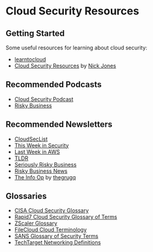 # Cloud Security Resources
## Getting Started
Some useful resources for learning about cloud security:

* [learntocloud](https://learntocloud.guide/)
* [Cloud Security Resources](https://www.nojones.net/cloud-security-resources) by [Nick Jones](https://twitter.com/nojonesuk)

## Recommended Podcasts
* [Cloud Security Podcast](https://cloud.withgoogle.com/cloudsecurity/podcast/)
* [Risky Business](https://risky.biz/)

## Recommended Newsletters
* [CloudSecList](https://cloudseclist.com/)
* [This Week in Security](https://this.weekinsecurity.com/)
* [Last Week in AWS](https://www.lastweekinaws.com/)
* [TLDR](https://tldr.tech/)
* [Seriously Risky Business](https://srslyriskybiz.substack.com/)
* [Risky Business News](https://riskybiznews.substack.com/)
* [The Info Op](https://grugq.substack.com/) by [thegrugq](https://twitter.com/thegrugq)

## Glossaries
* [CISA Cloud Security Glossary](https://cloudsecurityalliance.org/cloud-security-glossary/)
* [Rapid7 Cloud Security Glossary of Terms](https://www.rapid7.com/info/cloud-security-glossary/)
* [ZScaler Glossary](https://www.zscaler.com/resources/security-terms-glossary)
* [FileCloud Cloud Terminology](https://www.filecloud.com/cloud-terminology-glossary/)
* [SANS Glossary of Security Terms](https://www.sans.org/security-resources/glossary-of-terms/)
* [TechTarget Networking Definitions](https://www.techtarget.com/searchnetworking/definitions)